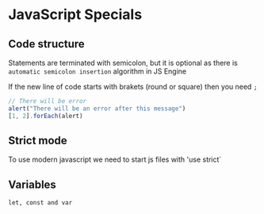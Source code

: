 # JavaScript Specials

## Code structure
Statements are terminated with semicolon, but it is optional as there is `automatic semicolon insertion` algorithm in JS Engine

If the new line of code starts with brakets (round or square) then you need `;`

```js
// There will be error
alert("There will be an error after this message")
[1, 2].forEach(alert)
```

## Strict mode
To use modern javascript we need to start js files with 'use strict`

## Variables
`let, const and var`
